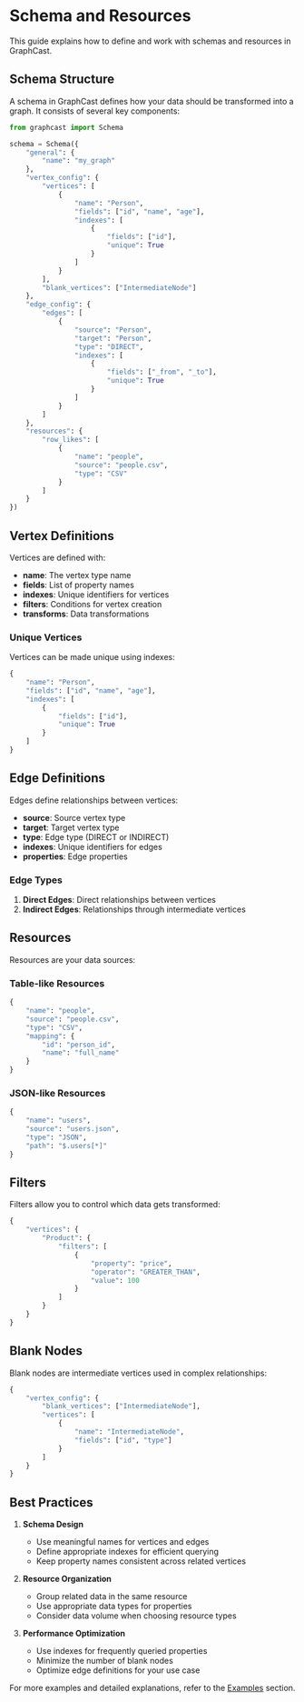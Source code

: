 # Schema and Resources

This guide explains how to define and work with schemas and resources in GraphCast.

## Schema Structure

A schema in GraphCast defines how your data should be transformed into a graph. It consists of several key components:

```python
from graphcast import Schema

schema = Schema({
    "general": {
        "name": "my_graph"
    },
    "vertex_config": {
        "vertices": [
            {
                "name": "Person",
                "fields": ["id", "name", "age"],
                "indexes": [
                    {
                        "fields": ["id"],
                        "unique": True
                    }
                ]
            }
        ],
        "blank_vertices": ["IntermediateNode"]
    },
    "edge_config": {
        "edges": [
            {
                "source": "Person",
                "target": "Person",
                "type": "DIRECT",
                "indexes": [
                    {
                        "fields": ["_from", "_to"],
                        "unique": True
                    }
                ]
            }
        ]
    },
    "resources": {
        "row_likes": [
            {
                "name": "people",
                "source": "people.csv",
                "type": "CSV"
            }
        ]
    }
})
```

## Vertex Definitions

Vertices are defined with:
- **name**: The vertex type name
- **fields**: List of property names
- **indexes**: Unique identifiers for vertices
- **filters**: Conditions for vertex creation
- **transforms**: Data transformations

### Unique Vertices

Vertices can be made unique using indexes:

```python
{
    "name": "Person",
    "fields": ["id", "name", "age"],
    "indexes": [
        {
            "fields": ["id"],
            "unique": True
        }
    ]
}
```

## Edge Definitions

Edges define relationships between vertices:
- **source**: Source vertex type
- **target**: Target vertex type
- **type**: Edge type (DIRECT or INDIRECT)
- **indexes**: Unique identifiers for edges
- **properties**: Edge properties

### Edge Types

1. **Direct Edges**: Direct relationships between vertices
2. **Indirect Edges**: Relationships through intermediate vertices

## Resources

Resources are your data sources:

### Table-like Resources

```python
{
    "name": "people",
    "source": "people.csv",
    "type": "CSV",
    "mapping": {
        "id": "person_id",
        "name": "full_name"
    }
}
```

### JSON-like Resources

```python
{
    "name": "users",
    "source": "users.json",
    "type": "JSON",
    "path": "$.users[*]"
}
```

## Filters

Filters allow you to control which data gets transformed:

```python
{
    "vertices": {
        "Product": {
            "filters": [
                {
                    "property": "price",
                    "operator": "GREATER_THAN",
                    "value": 100
                }
            ]
        }
    }
}
```

## Blank Nodes

Blank nodes are intermediate vertices used in complex relationships:

```python
{
    "vertex_config": {
        "blank_vertices": ["IntermediateNode"],
        "vertices": [
            {
                "name": "IntermediateNode",
                "fields": ["id", "type"]
            }
        ]
    }
}
```

## Best Practices

1. **Schema Design**
   - Use meaningful names for vertices and edges
   - Define appropriate indexes for efficient querying
   - Keep property names consistent across related vertices

2. **Resource Organization**
   - Group related data in the same resource
   - Use appropriate data types for properties
   - Consider data volume when choosing resource types

3. **Performance Optimization**
   - Use indexes for frequently queried properties
   - Minimize the number of blank nodes
   - Optimize edge definitions for your use case

For more examples and detailed explanations, refer to the [Examples](examples.md) section. 